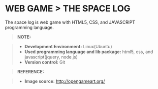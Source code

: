 WEB GAME > THE SPACE LOG
=====================


The space log is web game with HTML5, CSS, and JAVASCRIPT programming language.

> **NOTE:**

> - **Development Environment:** Linux(Ubuntu)
> - **Used programming language and lib package:** html5, css, and javascript(jquery, node.js)
> - **Version control:** Git

> **REFERENCE:**

> - **Image source:** http://opengameart.org/

